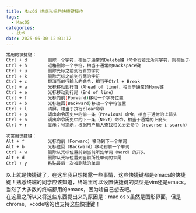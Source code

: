```yaml
---
title: MacOS 终端光标的快捷键操作
tags:
  - MacOS
categories:
  - 技术
date: 2025-06-30 12:01:12
---
```


```bash
常用的快捷键：
Ctrl + d        删除一个字符，相当于通常的Delete键（命令行若无所有字符，则相当于exit；处理多行标准输入时也表示eof）
Ctrl + h        退格删除一个字符，相当于通常的Backspace键
Ctrl + u        删除光标之前到行首的字符
Ctrl + k        删除光标之前到行尾的字符
Ctrl + c        取消当前行输入的命令，相当于Ctrl + Break
Ctrl + a        光标移动到行首（Ahead of line），相当于通常的Home键
Ctrl + e        光标移动到行尾（End of line）
Ctrl + f        光标向前(Forward)移动一个字符位置
Ctrl + b        光标往回(Backward)移动一个字符位置
Ctrl + l        清屏，相当于执行clear命令
Ctrl + p        调出命令历史中的前一条（Previous）命令，相当于通常的上箭头
Ctrl + n        调出命令历史中的下一条（Next）命令，相当于通常的上箭头
Ctrl + r        显示：号提示，根据用户输入查找相关历史命令（reverse-i-search）
 
次常用快捷键：
Alt + f         光标向前（Forward）移动到下一个单词
Alt + b         光标往回（Backward）移动到前一个单词
Ctrl + w        删除从光标位置前到当前所处单词（Word）的开头
Alt + d         删除从光标位置到当前所处单词的末尾
Ctrl + y        粘贴最后一次被删除的单词
```

以上就是快捷键了，在这里我只想揭露一些事情，这些快捷键都是emacs的快捷键！熟悉终端的同学应该知道，终端里可以设置快捷键的类型是vim还是emacs。当然了大多数的终端都用的emacs，因为啥自己想去吧。  
在这里之所以又将这些东西提出来的原因是：mac os x虽然是图形界面，但是chrome，xcode啥的也支持这些快捷键！



